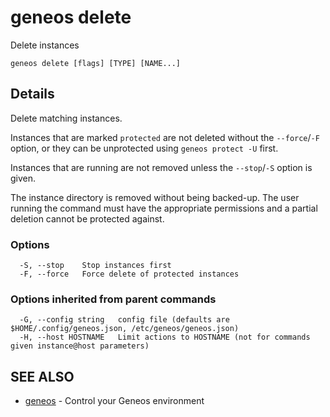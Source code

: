 # geneos delete

Delete instances

```text
geneos delete [flags] [TYPE] [NAME...]
```

## Details

Delete matching instances.

Instances that are marked `protected` are not deleted without the
`--force`/`-F` option, or they can be unprotected using `geneos
protect -U` first.

Instances that are running are not removed unless the `--stop`/`-S`
option is given.

The instance directory is removed without being backed-up. The user
running the command must have the appropriate permissions and a
partial deletion cannot be protected against.

### Options

```text
  -S, --stop    Stop instances first
  -F, --force   Force delete of protected instances
```

### Options inherited from parent commands

```text
  -G, --config string   config file (defaults are $HOME/.config/geneos.json, /etc/geneos/geneos.json)
  -H, --host HOSTNAME   Limit actions to HOSTNAME (not for commands given instance@host parameters)
```

## SEE ALSO

* [geneos](geneos.md)	 - Control your Geneos environment
